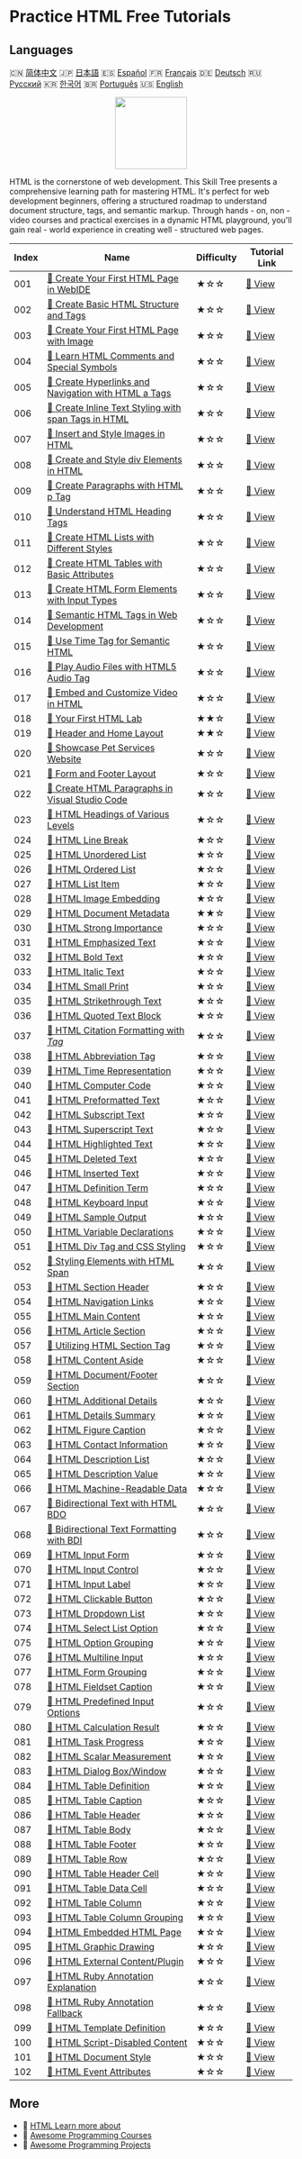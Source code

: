 # Practice HTML Free Tutorials

## Languages

🇨🇳 [简体中文](README_zh.md) 🇯🇵 [日本語](README_ja.md) 🇪🇸 [Español](README_es.md) 🇫🇷 [Français](README_fr.md) 🇩🇪 [Deutsch](README_de.md) 🇷🇺 [Русский](README_ru.md) 🇰🇷 [한국어](README_ko.md) 🇧🇷 [Português](README_pt.md) 🇺🇸 [English](README.md) 

<div align="center">
<img width="128px" src="https://file.labex.io/path/NrasuEoAvSam.png">
</div>

HTML is the cornerstone of web development. This Skill Tree presents a comprehensive learning path for mastering HTML. It's perfect for web development beginners, offering a structured roadmap to understand document structure, tags, and semantic markup. Through hands - on, non - video courses and practical exercises in a dynamic HTML playground, you'll gain real - world experience in creating well - structured web pages.

|   Index | Name                                                                                                                                                      | Difficulty   | Tutorial Link                                                                                                |
|---------|-----------------------------------------------------------------------------------------------------------------------------------------------------------|--------------|--------------------------------------------------------------------------------------------------------------|
|     001 | [📖 Create Your First HTML Page in WebIDE](https://labex.io/en/tutorials/html-create-your-first-html-page-in-webide-451041)                               | ★☆☆          | [🔗 View](https://labex.io/en/tutorials/html-create-your-first-html-page-in-webide-451041)                   |
|     002 | [📖 Create Basic HTML Structure and Tags](https://labex.io/en/tutorials/css-create-basic-html-structure-and-tags-451029)                                  | ★☆☆          | [🔗 View](https://labex.io/en/tutorials/css-create-basic-html-structure-and-tags-451029)                     |
|     003 | [📖 Create Your First HTML Page with Image](https://labex.io/en/tutorials/javascript-create-your-first-html-page-with-image-451042)                       | ★☆☆          | [🔗 View](https://labex.io/en/tutorials/javascript-create-your-first-html-page-with-image-451042)            |
|     004 | [📖 Learn HTML Comments and Special Symbols](https://labex.io/en/tutorials/html-learn-html-comments-and-special-symbols-451065)                           | ★☆☆          | [🔗 View](https://labex.io/en/tutorials/html-learn-html-comments-and-special-symbols-451065)                 |
|     005 | [📖 Create Hyperlinks and Navigation with HTML a Tags](https://labex.io/en/tutorials/javascript-create-hyperlinks-and-navigation-with-html-a-tags-451037) | ★☆☆          | [🔗 View](https://labex.io/en/tutorials/javascript-create-hyperlinks-and-navigation-with-html-a-tags-451037) |
|     006 | [📖 Create Inline Text Styling with span Tags in HTML](https://labex.io/en/tutorials/javascript-create-inline-text-styling-with-span-tags-in-html-451038) | ★☆☆          | [🔗 View](https://labex.io/en/tutorials/javascript-create-inline-text-styling-with-span-tags-in-html-451038) |
|     007 | [📖 Insert and Style Images in HTML](https://labex.io/en/tutorials/html-insert-and-style-images-in-html-452362)                                           | ★☆☆          | [🔗 View](https://labex.io/en/tutorials/html-insert-and-style-images-in-html-452362)                         |
|     008 | [📖 Create and Style div Elements in HTML](https://labex.io/en/tutorials/javascript-create-and-style-div-elements-in-html-451028)                         | ★☆☆          | [🔗 View](https://labex.io/en/tutorials/javascript-create-and-style-div-elements-in-html-451028)             |
|     009 | [📖 Create Paragraphs with HTML p Tag](https://labex.io/en/tutorials/html-create-paragraphs-with-html-p-tag-451039)                                       | ★☆☆          | [🔗 View](https://labex.io/en/tutorials/html-create-paragraphs-with-html-p-tag-451039)                       |
|     010 | [📖 Understand HTML Heading Tags](https://labex.io/en/tutorials/javascript-understand-html-heading-tags-451082)                                           | ★☆☆          | [🔗 View](https://labex.io/en/tutorials/javascript-understand-html-heading-tags-451082)                      |
|     011 | [📖 Create HTML Lists with Different Styles](https://labex.io/en/tutorials/css-create-html-lists-with-different-styles-451035)                            | ★☆☆          | [🔗 View](https://labex.io/en/tutorials/css-create-html-lists-with-different-styles-451035)                  |
|     012 | [📖 Create HTML Tables with Basic Attributes](https://labex.io/en/tutorials/css-create-html-tables-with-basic-attributes-451036)                          | ★☆☆          | [🔗 View](https://labex.io/en/tutorials/css-create-html-tables-with-basic-attributes-451036)                 |
|     013 | [📖 Create HTML Form Elements with Input Types](https://labex.io/en/tutorials/css-create-html-form-elements-with-input-types-451034)                      | ★☆☆          | [🔗 View](https://labex.io/en/tutorials/css-create-html-form-elements-with-input-types-451034)               |
|     014 | [📖 Semantic HTML Tags in Web Development](https://labex.io/en/tutorials/css-semantic-html-tags-in-web-development-451083)                                | ★☆☆          | [🔗 View](https://labex.io/en/tutorials/css-semantic-html-tags-in-web-development-451083)                    |
|     015 | [📖 Use Time Tag for Semantic HTML](https://labex.io/en/tutorials/css-use-time-tag-for-semantic-html-451085)                                              | ★☆☆          | [🔗 View](https://labex.io/en/tutorials/css-use-time-tag-for-semantic-html-451085)                           |
|     016 | [📖 Play Audio Files with HTML5 Audio Tag](https://labex.io/en/tutorials/html-play-audio-files-with-html5-audio-tag-451070)                               | ★☆☆          | [🔗 View](https://labex.io/en/tutorials/html-play-audio-files-with-html5-audio-tag-451070)                   |
|     017 | [📖 Embed and Customize Video in HTML](https://labex.io/en/tutorials/html-embed-and-customize-video-in-html-451045)                                       | ★☆☆          | [🔗 View](https://labex.io/en/tutorials/html-embed-and-customize-video-in-html-451045)                       |
|     018 | [📖 Your First HTML Lab](https://labex.io/en/tutorials/html-your-first-html-lab-92740)                                                                    | ★★☆          | [🔗 View](https://labex.io/en/tutorials/html-your-first-html-lab-92740)                                      |
|     019 | [📖 Header and Home Layout](https://labex.io/en/tutorials/html-header-and-home-layout-271712)                                                             | ★★☆          | [🔗 View](https://labex.io/en/tutorials/html-header-and-home-layout-271712)                                  |
|     020 | [📖 Showcase Pet Services Website](https://labex.io/en/tutorials/html-showcase-pet-services-website-271713)                                               | ★☆☆          | [🔗 View](https://labex.io/en/tutorials/html-showcase-pet-services-website-271713)                           |
|     021 | [📖 Form and Footer Layout](https://labex.io/en/tutorials/html-form-and-footer-layout-271711)                                                             | ★☆☆          | [🔗 View](https://labex.io/en/tutorials/html-form-and-footer-layout-271711)                                  |
|     022 | [📖 Create HTML Paragraphs in Visual Studio Code](https://labex.io/en/tutorials/html-create-html-paragraphs-in-visual-studio-code-70813)                  | ★☆☆          | [🔗 View](https://labex.io/en/tutorials/html-create-html-paragraphs-in-visual-studio-code-70813)             |
|     023 | [📖 HTML Headings of Various Levels](https://labex.io/en/tutorials/html-html-headings-of-various-levels-70769)                                            | ★☆☆          | [🔗 View](https://labex.io/en/tutorials/html-html-headings-of-various-levels-70769)                          |
|     024 | [📖 HTML Line Break](https://labex.io/en/tutorials/html-html-line-break-70715)                                                                            | ★☆☆          | [🔗 View](https://labex.io/en/tutorials/html-html-line-break-70715)                                          |
|     025 | [📖 HTML Unordered List](https://labex.io/en/tutorials/html-html-unordered-list-70875)                                                                    | ★☆☆          | [🔗 View](https://labex.io/en/tutorials/html-html-unordered-list-70875)                                      |
|     026 | [📖 HTML Ordered List](https://labex.io/en/tutorials/html-html-ordered-list-70806)                                                                        | ★☆☆          | [🔗 View](https://labex.io/en/tutorials/html-html-ordered-list-70806)                                        |
|     027 | [📖 HTML List Item](https://labex.io/en/tutorials/html-html-list-item-70788)                                                                              | ★☆☆          | [🔗 View](https://labex.io/en/tutorials/html-html-list-item-70788)                                           |
|     028 | [📖 HTML Image Embedding](https://labex.io/en/tutorials/html-html-image-embedding-70777)                                                                  | ★☆☆          | [🔗 View](https://labex.io/en/tutorials/html-html-image-embedding-70777)                                     |
|     029 | [📖 HTML Document Metadata](https://labex.io/en/tutorials/html-html-document-metadata-70765)                                                              | ★★☆          | [🔗 View](https://labex.io/en/tutorials/html-html-document-metadata-70765)                                   |
|     030 | [📖 HTML Strong Importance](https://labex.io/en/tutorials/html-html-strong-importance-70843)                                                              | ★☆☆          | [🔗 View](https://labex.io/en/tutorials/html-html-strong-importance-70843)                                   |
|     031 | [📖 HTML Emphasized Text](https://labex.io/en/tutorials/html-html-emphasized-text-70749)                                                                  | ★☆☆          | [🔗 View](https://labex.io/en/tutorials/html-html-emphasized-text-70749)                                     |
|     032 | [📖 HTML Bold Text](https://labex.io/en/tutorials/html-html-bold-text-70706)                                                                              | ★☆☆          | [🔗 View](https://labex.io/en/tutorials/html-html-bold-text-70706)                                           |
|     033 | [📖 HTML Italic Text](https://labex.io/en/tutorials/html-html-italic-text-70773)                                                                          | ★☆☆          | [🔗 View](https://labex.io/en/tutorials/html-html-italic-text-70773)                                         |
|     034 | [📖 HTML Small Print](https://labex.io/en/tutorials/html-html-small-print-70835)                                                                          | ★☆☆          | [🔗 View](https://labex.io/en/tutorials/html-html-small-print-70835)                                         |
|     035 | [📖 HTML Strikethrough Text](https://labex.io/en/tutorials/html-html-strikethrough-text-70841)                                                            | ★☆☆          | [🔗 View](https://labex.io/en/tutorials/html-html-strikethrough-text-70841)                                  |
|     036 | [📖 HTML Quoted Text Block](https://labex.io/en/tutorials/html-html-quoted-text-block-70714)                                                              | ★☆☆          | [🔗 View](https://labex.io/en/tutorials/html-html-quoted-text-block-70714)                                   |
|     037 | [📖 HTML Citation Formatting with <cite> Tag](https://labex.io/en/tutorials/html-html-citation-formatting-with-cite-tag-70723)                            | ★☆☆          | [🔗 View](https://labex.io/en/tutorials/html-html-citation-formatting-with-cite-tag-70723)                   |
|     038 | [📖 HTML Abbreviation Tag](https://labex.io/en/tutorials/html-abbreviation-tag-70700)                                                                     | ★☆☆          | [🔗 View](https://labex.io/en/tutorials/html-abbreviation-tag-70700)                                         |
|     039 | [📖 HTML Time Representation](https://labex.io/en/tutorials/html-html-time-representation-70868)                                                          | ★☆☆          | [🔗 View](https://labex.io/en/tutorials/html-html-time-representation-70868)                                 |
|     040 | [📖 HTML Computer Code](https://labex.io/en/tutorials/html-html-computer-code-70725)                                                                      | ★☆☆          | [🔗 View](https://labex.io/en/tutorials/html-html-computer-code-70725)                                       |
|     041 | [📖 HTML Preformatted Text](https://labex.io/en/tutorials/html-html-preformatted-text-70817)                                                              | ★☆☆          | [🔗 View](https://labex.io/en/tutorials/html-html-preformatted-text-70817)                                   |
|     042 | [📖 HTML Subscript Text](https://labex.io/en/tutorials/html-html-subscript-text-70847)                                                                    | ★☆☆          | [🔗 View](https://labex.io/en/tutorials/html-html-subscript-text-70847)                                      |
|     043 | [📖 HTML Superscript Text](https://labex.io/en/tutorials/html-html-superscript-text-70851)                                                                | ★☆☆          | [🔗 View](https://labex.io/en/tutorials/html-html-superscript-text-70851)                                    |
|     044 | [📖 HTML Highlighted Text](https://labex.io/en/tutorials/html-html-highlighted-text-70796)                                                                | ★☆☆          | [🔗 View](https://labex.io/en/tutorials/html-html-highlighted-text-70796)                                    |
|     045 | [📖 HTML Deleted Text](https://labex.io/en/tutorials/html-html-deleted-text-70736)                                                                        | ★☆☆          | [🔗 View](https://labex.io/en/tutorials/html-html-deleted-text-70736)                                        |
|     046 | [📖 HTML Inserted Text](https://labex.io/en/tutorials/html-html-inserted-text-70781)                                                                      | ★☆☆          | [🔗 View](https://labex.io/en/tutorials/html-html-inserted-text-70781)                                       |
|     047 | [📖 HTML Definition Term](https://labex.io/en/tutorials/html-html-definition-term-70740)                                                                  | ★☆☆          | [🔗 View](https://labex.io/en/tutorials/html-html-definition-term-70740)                                     |
|     048 | [📖 HTML Keyboard Input](https://labex.io/en/tutorials/html-html-keyboard-input-70783)                                                                    | ★☆☆          | [🔗 View](https://labex.io/en/tutorials/html-html-keyboard-input-70783)                                      |
|     049 | [📖 HTML Sample Output](https://labex.io/en/tutorials/html-html-sample-output-70827)                                                                      | ★☆☆          | [🔗 View](https://labex.io/en/tutorials/html-html-sample-output-70827)                                       |
|     050 | [📖 HTML Variable Declarations](https://labex.io/en/tutorials/html-html-variable-declarations-70879)                                                      | ★☆☆          | [🔗 View](https://labex.io/en/tutorials/html-html-variable-declarations-70879)                               |
|     051 | [📖 HTML Div Tag and CSS Styling](https://labex.io/en/tutorials/html-html-div-tag-and-css-styling-70744)                                                  | ★☆☆          | [🔗 View](https://labex.io/en/tutorials/html-html-div-tag-and-css-styling-70744)                             |
|     052 | [📖 Styling Elements with HTML Span](https://labex.io/en/tutorials/html-styling-elements-with-html-span-70839)                                            | ★☆☆          | [🔗 View](https://labex.io/en/tutorials/html-styling-elements-with-html-span-70839)                          |
|     053 | [📖 HTML Section Header](https://labex.io/en/tutorials/html-html-section-header-70767)                                                                    | ★☆☆          | [🔗 View](https://labex.io/en/tutorials/html-html-section-header-70767)                                      |
|     054 | [📖 HTML Navigation Links](https://labex.io/en/tutorials/html-html-navigation-links-70800)                                                                | ★☆☆          | [🔗 View](https://labex.io/en/tutorials/html-html-navigation-links-70800)                                    |
|     055 | [📖 HTML Main Content](https://labex.io/en/tutorials/html-html-main-content-70792)                                                                        | ★☆☆          | [🔗 View](https://labex.io/en/tutorials/html-html-main-content-70792)                                        |
|     056 | [📖 HTML Article Section](https://labex.io/en/tutorials/html-html-article-section-70702)                                                                  | ★☆☆          | [🔗 View](https://labex.io/en/tutorials/html-html-article-section-70702)                                     |
|     057 | [📖 Utilizing HTML Section Tag](https://labex.io/en/tutorials/html-utilizing-html-section-tag-70831)                                                      | ★☆☆          | [🔗 View](https://labex.io/en/tutorials/html-utilizing-html-section-tag-70831)                               |
|     058 | [📖 HTML Content Aside](https://labex.io/en/tutorials/html-html-content-aside-70703)                                                                      | ★☆☆          | [🔗 View](https://labex.io/en/tutorials/html-html-content-aside-70703)                                       |
|     059 | [📖 HTML Document/Footer Section](https://labex.io/en/tutorials/html-html-document-footer-section-70761)                                                  | ★☆☆          | [🔗 View](https://labex.io/en/tutorials/html-html-document-footer-section-70761)                             |
|     060 | [📖 HTML Additional Details](https://labex.io/en/tutorials/html-html-additional-details-70738)                                                            | ★☆☆          | [🔗 View](https://labex.io/en/tutorials/html-html-additional-details-70738)                                  |
|     061 | [📖 HTML Details Summary](https://labex.io/en/tutorials/html-html-details-summary-70849)                                                                  | ★☆☆          | [🔗 View](https://labex.io/en/tutorials/html-html-details-summary-70849)                                     |
|     062 | [📖 HTML Figure Caption](https://labex.io/en/tutorials/html-html-figure-caption-70757)                                                                    | ★☆☆          | [🔗 View](https://labex.io/en/tutorials/html-html-figure-caption-70757)                                      |
|     063 | [📖 HTML Contact Information](https://labex.io/en/tutorials/html-html-contact-information-70701)                                                          | ★☆☆          | [🔗 View](https://labex.io/en/tutorials/html-html-contact-information-70701)                                 |
|     064 | [📖 HTML Description List](https://labex.io/en/tutorials/html-html-description-list-70745)                                                                | ★☆☆          | [🔗 View](https://labex.io/en/tutorials/html-html-description-list-70745)                                    |
|     065 | [📖 HTML Description Value](https://labex.io/en/tutorials/html-html-description-value-70734)                                                              | ★☆☆          | [🔗 View](https://labex.io/en/tutorials/html-html-description-value-70734)                                   |
|     066 | [📖 HTML Machine-Readable Data](https://labex.io/en/tutorials/html-html-machine-readable-data-70730)                                                      | ★☆☆          | [🔗 View](https://labex.io/en/tutorials/html-html-machine-readable-data-70730)                               |
|     067 | [📖 Bidirectional Text with HTML BDO](https://labex.io/en/tutorials/html-bidirectional-text-with-html-bdo-70712)                                          | ★☆☆          | [🔗 View](https://labex.io/en/tutorials/html-bidirectional-text-with-html-bdo-70712)                         |
|     068 | [📖 Bidirectional Text Formatting with BDI](https://labex.io/en/tutorials/html-bidirectional-text-formatting-with-bdi-70710)                              | ★☆☆          | [🔗 View](https://labex.io/en/tutorials/html-bidirectional-text-formatting-with-bdi-70710)                   |
|     069 | [📖 HTML Input Form](https://labex.io/en/tutorials/html-html-input-form-70763)                                                                            | ★☆☆          | [🔗 View](https://labex.io/en/tutorials/html-html-input-form-70763)                                          |
|     070 | [📖 HTML Input Control](https://labex.io/en/tutorials/html-html-input-control-70779)                                                                      | ★☆☆          | [🔗 View](https://labex.io/en/tutorials/html-html-input-control-70779)                                       |
|     071 | [📖 HTML Input Label](https://labex.io/en/tutorials/html-html-input-label-70784)                                                                          | ★☆☆          | [🔗 View](https://labex.io/en/tutorials/html-html-input-label-70784)                                         |
|     072 | [📖 HTML Clickable Button](https://labex.io/en/tutorials/html-html-clickable-button-70717)                                                                | ★☆☆          | [🔗 View](https://labex.io/en/tutorials/html-html-clickable-button-70717)                                    |
|     073 | [📖 HTML Dropdown List](https://labex.io/en/tutorials/html-html-dropdown-list-70833)                                                                      | ★☆☆          | [🔗 View](https://labex.io/en/tutorials/html-html-dropdown-list-70833)                                       |
|     074 | [📖 HTML Select List Option](https://labex.io/en/tutorials/html-html-select-list-option-70810)                                                            | ★☆☆          | [🔗 View](https://labex.io/en/tutorials/html-html-select-list-option-70810)                                  |
|     075 | [📖 HTML Option Grouping](https://labex.io/en/tutorials/html-html-option-grouping-70808)                                                                  | ★☆☆          | [🔗 View](https://labex.io/en/tutorials/html-html-option-grouping-70808)                                     |
|     076 | [📖 HTML Multiline Input](https://labex.io/en/tutorials/html-html-multiline-input-70860)                                                                  | ★☆☆          | [🔗 View](https://labex.io/en/tutorials/html-html-multiline-input-70860)                                     |
|     077 | [📖 HTML Form Grouping](https://labex.io/en/tutorials/html-html-form-grouping-70756)                                                                      | ★☆☆          | [🔗 View](https://labex.io/en/tutorials/html-html-form-grouping-70756)                                       |
|     078 | [📖 HTML Fieldset Caption](https://labex.io/en/tutorials/html-html-fieldset-caption-70786)                                                                | ★☆☆          | [🔗 View](https://labex.io/en/tutorials/html-html-fieldset-caption-70786)                                    |
|     079 | [📖 HTML Predefined Input Options](https://labex.io/en/tutorials/html-html-predefined-input-options-70732)                                                | ★☆☆          | [🔗 View](https://labex.io/en/tutorials/html-html-predefined-input-options-70732)                            |
|     080 | [📖 HTML Calculation Result](https://labex.io/en/tutorials/html-html-calculation-result-70812)                                                            | ★☆☆          | [🔗 View](https://labex.io/en/tutorials/html-html-calculation-result-70812)                                  |
|     081 | [📖 HTML Task Progress](https://labex.io/en/tutorials/html-html-task-progress-70819)                                                                      | ★☆☆          | [🔗 View](https://labex.io/en/tutorials/html-html-task-progress-70819)                                       |
|     082 | [📖 HTML Scalar Measurement](https://labex.io/en/tutorials/html-html-scalar-measurement-70798)                                                            | ★☆☆          | [🔗 View](https://labex.io/en/tutorials/html-html-scalar-measurement-70798)                                  |
|     083 | [📖 HTML Dialog Box/Window](https://labex.io/en/tutorials/html-html-dialog-box-window-70742)                                                              | ★☆☆          | [🔗 View](https://labex.io/en/tutorials/html-html-dialog-box-window-70742)                                   |
|     084 | [📖 HTML Table Definition](https://labex.io/en/tutorials/html-html-table-definition-70852)                                                                | ★☆☆          | [🔗 View](https://labex.io/en/tutorials/html-html-table-definition-70852)                                    |
|     085 | [📖 HTML Table Caption](https://labex.io/en/tutorials/html-html-table-caption-70721)                                                                      | ★☆☆          | [🔗 View](https://labex.io/en/tutorials/html-html-table-caption-70721)                                       |
|     086 | [📖 HTML Table Header](https://labex.io/en/tutorials/html-html-table-header-70866)                                                                        | ★☆☆          | [🔗 View](https://labex.io/en/tutorials/html-html-table-header-70866)                                        |
|     087 | [📖 HTML Table Body](https://labex.io/en/tutorials/html-html-table-body-70854)                                                                            | ★☆☆          | [🔗 View](https://labex.io/en/tutorials/html-html-table-body-70854)                                          |
|     088 | [📖 HTML Table Footer](https://labex.io/en/tutorials/html-html-table-footer-70862)                                                                        | ★☆☆          | [🔗 View](https://labex.io/en/tutorials/html-html-table-footer-70862)                                        |
|     089 | [📖 HTML Table Row](https://labex.io/en/tutorials/html-html-table-row-70872)                                                                              | ★☆☆          | [🔗 View](https://labex.io/en/tutorials/html-html-table-row-70872)                                           |
|     090 | [📖 HTML Table Header Cell](https://labex.io/en/tutorials/html-html-table-header-cell-70864)                                                              | ★☆☆          | [🔗 View](https://labex.io/en/tutorials/html-html-table-header-cell-70864)                                   |
|     091 | [📖 HTML Table Data Cell](https://labex.io/en/tutorials/html-html-table-data-cell-70856)                                                                  | ★☆☆          | [🔗 View](https://labex.io/en/tutorials/html-html-table-data-cell-70856)                                     |
|     092 | [📖 HTML Table Column](https://labex.io/en/tutorials/html-html-table-column-70726)                                                                        | ★☆☆          | [🔗 View](https://labex.io/en/tutorials/html-html-table-column-70726)                                        |
|     093 | [📖 HTML Table Column Grouping](https://labex.io/en/tutorials/html-html-table-column-grouping-70728)                                                      | ★☆☆          | [🔗 View](https://labex.io/en/tutorials/html-html-table-column-grouping-70728)                               |
|     094 | [📖 HTML Embedded HTML Page](https://labex.io/en/tutorials/html-html-embedded-html-page-70775)                                                            | ★☆☆          | [🔗 View](https://labex.io/en/tutorials/html-html-embedded-html-page-70775)                                  |
|     095 | [📖 HTML Graphic Drawing](https://labex.io/en/tutorials/html-html-graphic-drawing-70719)                                                                  | ★☆☆          | [🔗 View](https://labex.io/en/tutorials/html-html-graphic-drawing-70719)                                     |
|     096 | [📖 HTML External Content/Plugin](https://labex.io/en/tutorials/html-html-external-content-plugin-70752)                                                  | ★☆☆          | [🔗 View](https://labex.io/en/tutorials/html-html-external-content-plugin-70752)                             |
|     097 | [📖 HTML Ruby Annotation Explanation](https://labex.io/en/tutorials/html-html-ruby-annotation-explanation-70823)                                          | ★☆☆          | [🔗 View](https://labex.io/en/tutorials/html-html-ruby-annotation-explanation-70823)                         |
|     098 | [📖 HTML Ruby Annotation Fallback](https://labex.io/en/tutorials/html-html-ruby-annotation-fallback-70821)                                                | ★☆☆          | [🔗 View](https://labex.io/en/tutorials/html-html-ruby-annotation-fallback-70821)                            |
|     099 | [📖 HTML Template Definition](https://labex.io/en/tutorials/html-html-template-definition-70858)                                                          | ★☆☆          | [🔗 View](https://labex.io/en/tutorials/html-html-template-definition-70858)                                 |
|     100 | [📖 HTML Script-Disabled Content](https://labex.io/en/tutorials/html-html-script-disabled-content-70802)                                                  | ★☆☆          | [🔗 View](https://labex.io/en/tutorials/html-html-script-disabled-content-70802)                             |
|     101 | [📖 HTML Document Style](https://labex.io/en/tutorials/html-html-document-style-70845)                                                                    | ★☆☆          | [🔗 View](https://labex.io/en/tutorials/html-html-document-style-70845)                                      |
|     102 | [📖 HTML Event Attributes](https://labex.io/en/tutorials/html-html-event-attributes-70754)                                                                | ★☆☆          | [🔗 View](https://labex.io/en/tutorials/html-html-event-attributes-70754)                                    |

## More

- 🔗 [HTML Learn more about](https://labex.io/en/skilltrees/html)
- 🔗 [Awesome Programming Courses](https://github.com/labex-labs/awesome-programming-courses)
- 🔗 [Awesome Programming Projects](https://github.com/labex-labs/awesome-programming-projects)

